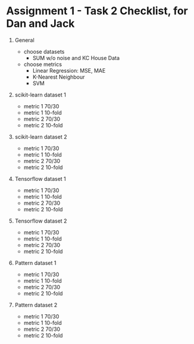 # Assignment 1 - Task 2 Checklist, for Dan and Jack

1. General

   - choose datasets
     - SUM w/o noise and KC House Data
   - choose metrics
     - Linear Regression: MSE, MAE
     - K-Nearest Neighbour
     - SVM
2. scikit-learn dataset 1
   - metric 1 70/30
   - metric 1 10-fold
   - metric 2 70/30
   - metric 2 10-fold
3. scikit-learn dataset 2
   - metric 1 70/30
   - metric 1 10-fold
   - metric 2 70/30
   - metric 2 10-fold
4. Tensorflow dataset 1
   - metric 1 70/30
   - metric 1 10-fold
   - metric 2 70/30
   - metric 2 10-fold
5. Tensorflow dataset 2
   - metric 1 70/30
   - metric 1 10-fold
   - metric 2 70/30
   - metric 2 10-fold
6. Pattern dataset 1
   - metric 1 70/30
   - metric 1 10-fold
   - metric 2 70/30
   - metric 2 10-fold
7. Pattern dataset 2
    - metric 1 70/30
    - metric 1 10-fold
    - metric 2 70/30
    - metric 2 10-fold
